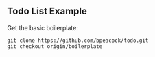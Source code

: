Todo List Example
-----------------

Get the basic boilerplate:
```
git clone https://github.com/bpeacock/todo.git
git checkout origin/boilerplate
```
